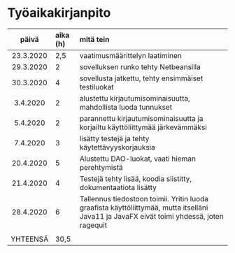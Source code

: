 # Työaikakirjanpito

| päivä | aika (h) | mitä tein |
| :-----: |:-------| :---------|
| 23.3.2020 | 2,5 | vaatimusmäärittelyn laatiminen |
| 29.3.2020 | 2 | sovelluksen runko tehty Netbeansilla |
| 30.3.2020 | 4 | sovellusta jatkettu, tehty ensimmäiset testiluokat |
| 3.4.2020 | 2 | alustettu kirjautumisominaisuutta, mahdollista luoda tunnukset | 
| 5.4.2020 | 2 | parannettu kirjautumisominaisuutta ja korjailtu käyttöliittymää järkevämmäksi |
| 7.4.2020 | 3 | lisätty testejä ja tehty käytettävyyskorjauksia |
| 20.4.2020 | 5 | Alustettu DAO-luokat, vaati hieman perehtymistä | 
| 21.4.2020 | 4 | Testejä tehty lisää, koodia siistitty, dokumentaatiota lisätty |
| 28.4.2020 | 6 | Tallennus tiedostoon toimii. Yritin luoda graafista käyttöliittymää, mutta itselläni Java11 ja JavaFX eivät toimi yhdessä, joten ragequit |
| | | |
| YHTEENSÄ | 30,5 | |
